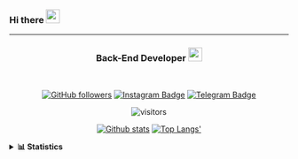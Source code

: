 ### Hi there <img height="25" width="25"  src="https://camo.githubusercontent.com/35d3d11359a49bf12aebb834cc13fd81b95eff4e/68747470733a2f2f6d656469612e67697068792e636f6d2f6d656469612f6876524a434c467a6361737252346961377a2f67697068792e676966">

<hr>

<div align="center">
  
### Back-End Developer <img height="25" src="https://camo.githubusercontent.com/40dff491d4e8123af55298ef908faedb66c463e5/68747470733a2f2f6d656469612e67697068792e636f6d2f6d656469612f57556c706c634d704f43456d5447427442572f67697068792e676966">
 
</div>

<br>

<div align="center">

[![GitHub followers](https://img.shields.io/github/followers/hanifazzuhdi?label=Follow&style=social)](https://github.com/hanifazzuhdi/?tab=follow) 
[![Instagram Badge](https://img.shields.io/badge/-hanifazzuhdi-blue?style=social&logo=Instagram&link=https://www.instagram.com/hnfhanif52/)](https://www.instagram.com/hnfhanif52/)
[![Telegram Badge](https://img.shields.io/badge/-hanifazzuhdi-blue?style=social&logo=telegram&link=https://www.t.me/hanif0198/)](https://www.t.me/hanif0198/) 

![visitors](https://visitor-badge.glitch.me/badge?page_id=hanifazzuhdi.hanifazzuhdi)

[![Github stats](https://github-readme-stats.vercel.app/api?username=hanifazzuhdi&count_private=true&title_color=333&text_color=777&show_icons=true&icon_color=333&line_height=20px)](https://github.com/hanifazzuhdi)
[![Top Langs'](https://github-readme-stats.vercel.app/api/top-langs/?username=hanifazzuhdi&layout=compact)](https://github.com/hanifazzuhdi) 

 </div>
 
<details>
  <summary><b> 📊 Statistics </b></summary>
  
  <br/>
  
  <!--START_SECTION:waka-->
![Lines of code](https://img.shields.io/badge/From%20Hello%20World%20I%27ve%20Written-7.0%20million%20lines%20of%20code-blue)

**🐱 My Github Data** 

> 🏆 468 Contributions in the Year 2021
 > 
> 📦 254.8 kB Used in Github's Storage 
 > 
> 🚫 Not Opted to Hire
 > 
> 📜 22 Public Repositories 
 > 
> 🔑 16 Private Repositories  
 > 
**I'm an Early 🐤** 

```text
🌞 Morning    278 commits    ██████████░░░░░░░░░░░░░░░   42.25% 
🌆 Daytime    230 commits    ████████░░░░░░░░░░░░░░░░░   34.95% 
🌃 Evening    119 commits    ████░░░░░░░░░░░░░░░░░░░░░   18.09% 
🌙 Night      31 commits     █░░░░░░░░░░░░░░░░░░░░░░░░   4.71%

```
📅 **I'm Most Productive on Tuesday** 

```text
Monday       89 commits     ███░░░░░░░░░░░░░░░░░░░░░░   13.53% 
Tuesday      128 commits    ████░░░░░░░░░░░░░░░░░░░░░   19.45% 
Wednesday    104 commits    ████░░░░░░░░░░░░░░░░░░░░░   15.81% 
Thursday     112 commits    ████░░░░░░░░░░░░░░░░░░░░░   17.02% 
Friday       80 commits     ███░░░░░░░░░░░░░░░░░░░░░░   12.16% 
Saturday     84 commits     ███░░░░░░░░░░░░░░░░░░░░░░   12.77% 
Sunday       61 commits     ██░░░░░░░░░░░░░░░░░░░░░░░   9.27%

```


📊 **This Week I Spent My Time On** 

```text
⌚︎ Time Zone: Asia/Jakarta

💬 Programming Languages: 
PHP                      12 hrs 6 mins       █████████░░░░░░░░░░░░░░░░   36.5% 
HTML                     9 hrs 37 mins       ███████░░░░░░░░░░░░░░░░░░   28.99% 
Blade Template           6 hrs 40 mins       █████░░░░░░░░░░░░░░░░░░░░   20.12% 
JavaScript               3 hrs 29 mins       ██░░░░░░░░░░░░░░░░░░░░░░░   10.55% 
JSON                     1 hr 7 mins         ░░░░░░░░░░░░░░░░░░░░░░░░░   3.38%

🔥 Editors: 
VS Code                  33 hrs 9 mins       █████████████████████████   99.92% 
PhpStorm                 1 min               ░░░░░░░░░░░░░░░░░░░░░░░░░   0.08%

💻 Operating System: 
Mac                      33 hrs 10 mins      █████████████████████████   100.0%

```


 Last Updated on 14/08/2021
<!--END_SECTION:waka-->
</details>
